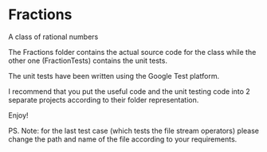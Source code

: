 # Fractions
A class of rational numbers

The Fractions folder contains the actual source code for the class while the other one (FractionTests) contains the unit tests.

The unit tests have been written using the Google Test platform. 

I recommend that you put the useful code and the unit testing code into 2 separate projects according to their folder representation.

Enjoy!

PS. Note: for the last test case (which tests the file stream operators) please change the path and name of the file according to your requirements.
